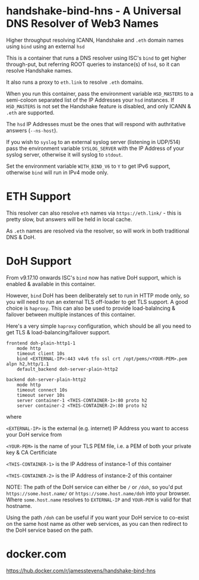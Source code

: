# handshake-bind-hns - A Universal DNS Resolver of Web3 Names

Higher throughput resolving ICANN, Handshake and `.eth` domain names using `bind` using an external `hsd`

This is a container that runs a DNS resolver using ISC's `bind` to get higher through-put,
but referring ROOT queries to instance(s) of `hsd`, so it can resolve Handshake names.

It also runs a proxy to `eth.link` to resolve `.eth` domains.

When you run this container, pass the environment variable `HSD_MASTERS` to a semi-coloon separated list of the IP Addresses your `hsd` instances.
If `HSD_MASTERS` is not set the Handshake feature is disabled, and only ICANN & `.eth` are supported.

The `hsd` IP Addresses must be the ones that will respond with authritative answers (`--ns-host`).

If you wish to `syslog` to an external syslog server (listening in UDP/514) pass the environment variable `SYSLOG_SERVER` 
with the IP Address of your syslog server, otherwise it will syslog to `stdout`.

Set the environment variable `WITH_BIND_V6` to `Y` to get IPv6 support, otherwise `bind` will run in IPv4 mode only.


# ETH Support

This resolver can also resolve `eth` names via `https://eth.link/` - this is pretty slow, but answers will be held in local cache.

As `.eth` names are resolved via the resolver, so will work in both traditional DNS & DoH.


# DoH Support

From v9.17.10 onwards ISC's `bind` now has native DoH support, which is enabled & available in this container.

However, `bind` DoH has been deliberately set to run in HTTP mode only, so you will need to run an external TLS off-loader
to get TLS support. A good choice is `haproxy`. This can also be used to provide load-balalncing & failover
between multiple instances of this container.

Here's a very simple `haproxy` configuration, which should be all you need to get TLS & load-balancing/failover support.

	frontend doh-plain-http1-1
		mode http
		timeout client 10s
		bind <EXTERNAL-IP>:443 v4v6 tfo ssl crt /opt/pems/<YOUR-PEM>.pem alpn h2,http/1.1
		default_backend doh-server-plain-http2

	backend doh-server-plain-http2
		mode http
		timeout connect 10s
		timeout server 10s
		server container-1 <THIS-CONTAINER-1>:80 proto h2
		server container-2 <THIS-CONTAINER-2>:80 proto h2

where

`<EXTERNAL-IP>` is the external (e.g. internet) IP Address you want to access your DoH service from

`<YOUR-PEM>` is the name of your TLS PEM file, i.e. a PEM of both your private key & CA Certificiate

`<THIS-CONTAINER-1>` is the IP Address of instance-1 of this container

`<THIS-CONTAINER-2>` is the IP Address of instance-2 of this container

NOTE: The path of the DoH service can either be `/` or `/doh`, so you'd put `https://some.host.name/` or `https://some.host.name/doh` into your browser.
Where `some.host.name` resolves to `EXTERNAL-IP` and `YOUR-PEM` is valid for that hostname.

Using the path `/doh` can be useful if you want your DoH service to co-exist on the same host name as other web services,
as you can then redirect to the DoH service based on the path.


# docker.com

https://hub.docker.com/r/jamesstevens/handshake-bind-hns
